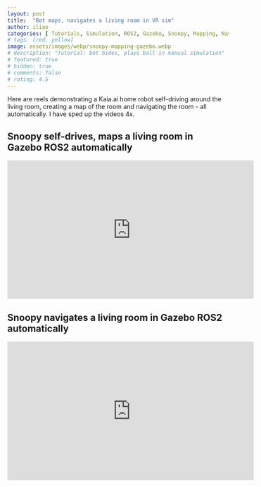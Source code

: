 ```yaml
---
layout: post
title:  "Bot maps, navigates a living room in VR sim"
author: iliao
categories: [ Tutorials, Simulation, ROS2, Gazebo, Snoopy, Mapping, Navigation ]
# tags: [red, yellow]
image: assets/images/webp/snoopy-mapping-gazebo.webp
# description: "Tutorial: bot hides, plays ball in manual simulation"
# featured: true
# hidden: true
# comments: false
# rating: 4.5
---
```

Here are reels demonstrating a Kaia.ai home robot self-driving around the living room,
creating a map of the room and navigating the room - all automatically.
I have sped up the videos 4x.

## Snoopy self-drives, maps a living room in Gazebo ROS2 automatically
<div class="text-center">
<iframe width="560" height="315" src="https://www.youtube.com/embed/ys_f8LPMPf8?si=PR2izpN6dyi1iW3U" title="YouTube video player" frameborder="0" allow="accelerometer; autoplay; clipboard-write; encrypted-media; gyroscope; picture-in-picture; web-share" allowfullscreen></iframe>
</div>
<p></p>

## Snoopy navigates a living room in Gazebo ROS2 automatically
<div class="text-center">
<iframe width="560" height="315" src="https://www.youtube.com/embed/ys_f8LPMPf8?si=b4aN4B0ukgjoMB28" title="YouTube video player" frameborder="0" allow="accelerometer; autoplay; clipboard-write; encrypted-media; gyroscope; picture-in-picture; web-share" allowfullscreen></iframe>
</div>
<p></p>

